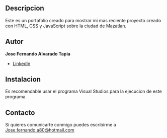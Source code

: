 ## Descripcion 

Este es un portafolio creado para mostrar mi mas reciente proyecto creado con HTML, CSS y JavaScript sobre la ciudad de Mazatlan.

## Autor
**Jose Fernando Alvarado Tapia**

* [LinkedIn](https://www.linkedin.com/in/alvaradofernando/)

## Instalacion
Es recomendable usar el programa Visual Studios para la ejecucion de este programa.

## Contacto
Si quieres comunicarte conmigo puedes escribirme a Jose.fernando.a80@hotmail.com
